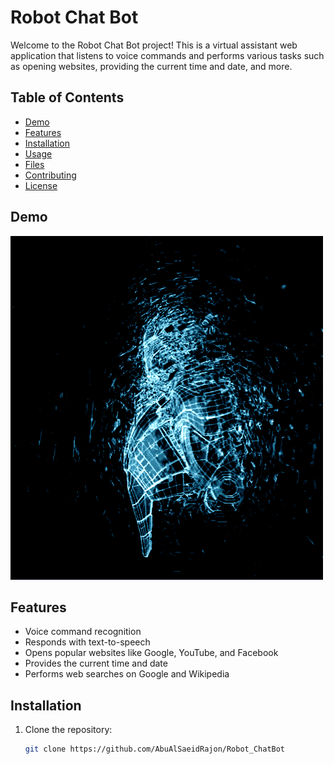 # Robot Chat Bot

Welcome to the Robot Chat Bot project! This is a virtual assistant web application that listens to voice commands and performs various tasks such as opening websites, providing the current time and date, and more.

## Table of Contents

- [Demo](#demo)
- [Features](#features)
- [Installation](#installation)
- [Usage](#usage)
- [Files](#files)
- [Contributing](#contributing)
- [License](#license)

## Demo

![Robot Chat Bot Demo](giphy.gif)

## Features

- Voice command recognition
- Responds with text-to-speech
- Opens popular websites like Google, YouTube, and Facebook
- Provides the current time and date
- Performs web searches on Google and Wikipedia

## Installation

1. Clone the repository:
   ```sh
   git clone https://github.com/AbuAlSaeidRajon/Robot_ChatBot
